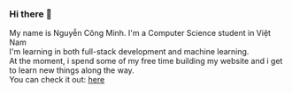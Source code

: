 ### Hi there 👋
My name is Nguyễn Công Minh. I'm a Computer Science student in Việt Nam <br>
I'm learning in both full-stack development and machine learning.<br>
At the moment, i spend some of my free time building my website and i get to learn new things along the way.
<br>You can check it out: [here](https://fowe.herokuapp.com/)
<!--
**minh-ncm/minh-ncm** is a ✨ _special_ ✨ repository because its `README.md` (this file) appears on your GitHub profile.

Here are some ideas to get you started:

- 🔭 I’m currently working on ...
- 🌱 I’m currently learning ...
- 👯 I’m looking to collaborate on ...
- 🤔 I’m looking for help with ...
- 💬 Ask me about ...
- 📫 How to reach me: ...
- 😄 Pronouns: ...
- ⚡ Fun fact: ...
-->
